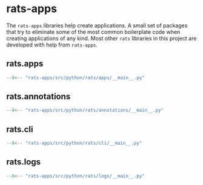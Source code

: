 # rats-apps

The `rats-apps` libraries help create applications. A small set of packages that try to
eliminate some of the most common boilerplate code when creating applications of any kind. Most
other `rats` libraries in this project are developed with help from `rats-apps`.

## rats.apps

```py linenums="1" title="src/python/rats/apps/__main__.py"
--8<-- "rats-apps/src/python/rats/apps/__main__.py"
```

## rats.annotations

```py linenums="1" title="src/python/rats/annotations/__main__.py"
--8<-- "rats-apps/src/python/rats/annotations/__main__.py"
```

## rats.cli

```py linenums="1" title="src/python/rats/cli/__main__.py"
--8<-- "rats-apps/src/python/rats/cli/__main__.py"
```

## rats.logs

```py linenums="1" title="src/python/rats/logs/__main__.py"
--8<-- "rats-apps/src/python/rats/logs/__main__.py"
```
